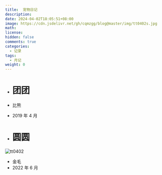 ```yaml
---
title:  宠物日记
description: 
date: 2024-04-02T18:05:51+08:00
image: https://cdn.jsdelivr.net/gh/cqmzgg/blog@master/img/tt0402s.jpg
math: 
license: 
hidden: false
comments: true
categories:
  - 记录
tags:
  - 月记
weight: 0
---
```


- # 团团
- 比熊
- 2019 年 4 月

- # 圆圆
![tt0402](https://cdn.jsdelivr.net/gh/cqmzgg/blog@master/img/tt0402s.jpg)
- 金毛
- 2022 年 6 月